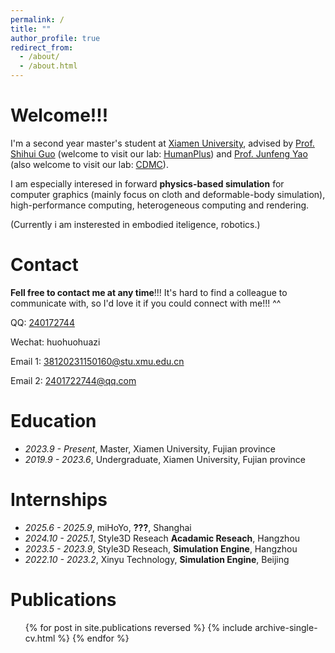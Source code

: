 ```yaml
---
permalink: /
title: ""
author_profile: true
redirect_from: 
  - /about/
  - /about.html
---
```


# Welcome!!!

I'm a second year master's student at [Xiamen University]([https://eecs.pku.edu.cn/](https://www.xmu.edu.cn/)), advised by [Prof. Shihui Guo](https://informatics.xmu.edu.cn/info/1018/43139.htm) (welcome to visit our lab: [HumanPlus](https://www.humanplus.xyz/)) and [Prof. Junfeng Yao](https://film.xmu.edu.cn/info/1188/1375.htm) (also welcome to visit our lab: [CDMC](https://cdmc.xmu.edu.cn/)). 

I am especially interesed in forward **physics-based simulation** for computer graphics (mainly focus on cloth and deformable-body simulation), high-performance computing, heterogeneous computing and rendering. 

(Currently i am insterested in embodied iteligence, robotics.)

# Contact

**Fell free to contact me at any time**!!! It's hard to find a colleague to communicate with, so I'd love it if you could connect with me!!! ^^

QQ: [240172744](https://qm.qq.com/q/TtBqiKBya)

Wechat: huohuohuazi

Email 1: 38120231150160@stu.xmu.edu.cn 

Email 2: 2401722744@qq.com


# Education

- *2023.9 - Present*, Master, Xiamen University, Fujian province
- *2019.9 - 2023.6*, Undergraduate, Xiamen University, Fujian province

# Internships

- *2025.6 - 2025.9*, miHoYo, **???**, Shanghai
- *2024.10 - 2025.1*, Style3D Reseach **Acadamic Reseach**, Hangzhou
- *2023.5 - 2023.9*, Style3D Reseach, **Simulation Engine**, Hangzhou
- *2022.10 - 2023.2*, Xinyu Technology, **Simulation Engine**, Beijing

<!-- - *2022.1 - 2022.4*, [Tencent CSIG](https://www.tencent.com/en-us/) <img src='../images/logo/tencent.png' style='width: 6em;'>, **Digital Human**, Beijing -->

# Publications
  <ul>{% for post in site.publications reversed %}
    {% include archive-single-cv.html %}
  {% endfor %}</ul>